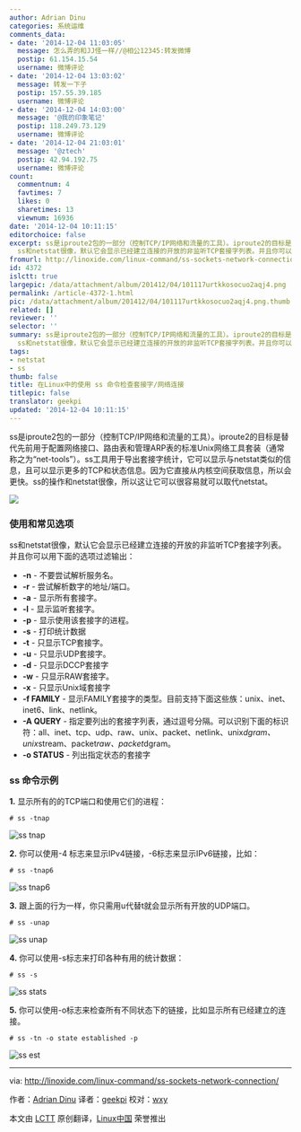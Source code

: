 ```yaml
---
author: Adrian Dinu
categories: 系统运维
comments_data:
- date: '2014-12-04 11:03:05'
  message: 怎么弄的和JJ怪一样//@相公12345:转发微博
  postip: 61.154.15.54
  username: 微博评论
- date: '2014-12-04 13:03:02'
  message: 转发一下子
  postip: 157.55.39.185
  username: 微博评论
- date: '2014-12-04 14:03:00'
  message: '@我的印象笔记'
  postip: 118.249.73.129
  username: 微博评论
- date: '2014-12-04 21:03:01'
  message: '@ztech'
  postip: 42.94.192.75
  username: 微博评论
count:
  commentnum: 4
  favtimes: 7
  likes: 0
  sharetimes: 13
  viewnum: 16936
date: '2014-12-04 10:11:15'
editorchoice: false
excerpt: ss是iproute2包的一部分（控制TCP/IP网络和流量的工具）。iproute2的目标是替代先前用于配置网络接口、路由表和管理ARP表的标准Unix网络工具套装（通常称之为net-tools）。ss工具用于导出套接字统计，它可以显示与netstat类似的信息，且可以显示更多的TCP和状态信息。因为它直接从内核空间获取信息，所以会更快。ss的操作和netstat很像，所以这让它可以很容易就可以取代netstat。  使用和常见选项
  ss和netstat很像，默认它会显示已经建立连接的开放的非监听TCP套接字列表。并且你可以用下面的选项过滤输出：  -n - 不要尝试解析服务名。 -
fromurl: http://linoxide.com/linux-command/ss-sockets-network-connection/
id: 4372
islctt: true
largepic: /data/attachment/album/201412/04/101117urtkkosocuo2aqj4.png
permalink: /article-4372-1.html
pic: /data/attachment/album/201412/04/101117urtkkosocuo2aqj4.png.thumb.jpg
related: []
reviewer: ''
selector: ''
summary: ss是iproute2包的一部分（控制TCP/IP网络和流量的工具）。iproute2的目标是替代先前用于配置网络接口、路由表和管理ARP表的标准Unix网络工具套装（通常称之为net-tools）。ss工具用于导出套接字统计，它可以显示与netstat类似的信息，且可以显示更多的TCP和状态信息。因为它直接从内核空间获取信息，所以会更快。ss的操作和netstat很像，所以这让它可以很容易就可以取代netstat。  使用和常见选项
  ss和netstat很像，默认它会显示已经建立连接的开放的非监听TCP套接字列表。并且你可以用下面的选项过滤输出：  -n - 不要尝试解析服务名。 -
tags:
- netstat
- ss
thumb: false
title: 在Linux中的使用 ss 命令检查套接字/网络连接
titlepic: false
translator: geekpi
updated: '2014-12-04 10:11:15'
---
```


ss是iproute2包的一部分（控制TCP/IP网络和流量的工具）。iproute2的目标是替代先前用于配置网络接口、路由表和管理ARP表的标准Unix网络工具套装（通常称之为“net-tools”）。ss工具用于导出套接字统计，它可以显示与netstat类似的信息，且可以显示更多的TCP和状态信息。因为它直接从内核空间获取信息，所以会更快。ss的操作和netstat很像，所以这让它可以很容易就可以取代netstat。


![](/data/attachment/album/201412/04/101117urtkkosocuo2aqj4.png)


### 使用和常见选项


ss和netstat很像，默认它会显示已经建立连接的开放的非监听TCP套接字列表。并且你可以用下面的选项过滤输出：


* **-n** - 不要尝试解析服务名。
* **-r** - 尝试解析数字的地址/端口。
* **-a** - 显示所有套接字。
* **-l** - 显示监听套接字。
* **-p** - 显示使用该套接字的进程。
* **-s** - 打印统计数据
* **-t** - 只显示TCP套接字。
* **-u** - 只显示UDP套接字。
* **-d** - 只显示DCCP套接字
* **-w** - 只显示RAW套接字。
* **-x** - 只显示Unix域套接字
* **-f FAMILY** - 显示FAMILY套接字的类型。目前支持下面这些族：unix、inet、inet6、link、netlink。
* **-A QUERY** - 指定要列出的套接字列表，通过逗号分隔。可以识别下面的标识符：all、inet、tcp、udp、raw、unix、packet、netlink、unix*dgram、unix*stream、packet*raw、packet*dgram。
* **-o STATUS** - 列出指定状态的套接字


### ss 命令示例


**1.** 显示所有的的TCP端口和使用它们的进程：



```
# ss -tnap

```

![ss tnap](/data/attachment/album/201412/04/101128kpz2o1m7e8nyyykz.jpg)


**2.** 你可以使用-4 标志来显示IPv4链接，-6标志来显示IPv6链接，比如：



```
# ss -tnap6

```

![ss tnap6](/data/attachment/album/201412/04/101137p4lhp4w0zrgf4trm.jpg)


**3.** 跟上面的行为一样，你只需用u代替t就会显示所有开放的UDP端口。



```
# ss -unap

```

![ss unap](/data/attachment/album/201412/04/101139kopnjvnzs4qcznc4.jpg)


**4.** 你可以使用-s标志来打印各种有用的统计数据：



```
# ss -s

```

![ss stats](/data/attachment/album/201412/04/101141p6dhqt7ttp5676ne.jpg)


**5.** 你可以使用-o标志来检查所有不同状态下的链接，比如显示所有已经建立的连接。



```
# ss -tn -o state established -p

```

![ss est](/data/attachment/album/201412/04/101143pu18hu7yxur0qm7q.jpg)




---


via: <http://linoxide.com/linux-command/ss-sockets-network-connection/>


作者：[Adrian Dinu](http://linoxide.com/author/adriand/) 译者：[geekpi](https://github.com/geekpi) 校对：[wxy](https://github.com/wxy)


本文由 [LCTT](https://github.com/LCTT/TranslateProject) 原创翻译，[Linux中国](http://linux.cn/) 荣誉推出